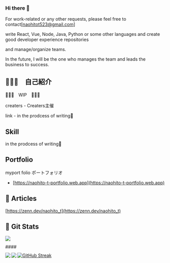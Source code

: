 ### Hi there 👋

<!--
**naohito-T/naohito-T** is a ✨ _special_ ✨ repository because its `README.md` (this file) appears on your GitHub profile.

Here are some ideas to get you started:

- 🔭 I’m currently working on ...
- 🌱 I’m currently learning ...
- 👯 I’m looking to collaborate on ...
- 🤔 I’m looking for help with ...
- 💬 Ask me about ...
- 📫 How to reach me: ...
- 😄 Pronouns: ...
- ⚡ Fun fact: ...
-->

For work-related or any other requests, please feel free to contact[naohitot523@gmail.com]

write React, Vue, Node, Java, Python or some other languages and create good developer experience repositories

and manage/organize teams.

In the future, I will be the one who manages the team and leads the business to success.

## 🧑🏻‍💻　自己紹介

🚧🚧🚧　WIP　🚧🚧🚧

creaters - Creaters主催

link - in the prodcess of writing🙇
## Skill



in the prodcess of writing🙇

## Portfolio

myport folio
ポートフォリオ
- [https://naohito-t-portfolio.web.app](https://naohito-t-portfolio.web.app)

## 🔗 Articles

[https://zenn.dev/naohito_t](https://zenn.dev/naohito_t)


## 🔱 Git Stats

<div style="margin-bottom: 10px;">
  <a href="https://github-profile-trophy.vercel.app">
    <img src="https://github-profile-trophy.vercel.app/?username=naohito-T&column=7&theme=onedark&hide_border=true" />
  </a>
</div>
####
<div style="margin-top: 10px;">
  <a href="http://github-readme-streak-stats.herokuapp.com">
    <img src="http://github-readme-streak-stats.herokuapp.com?user=naohito-T&theme=tokyonight&hide_border=true" alt="GitHub Streak" />
  </a>
  <a href="https://github.com/anuraghazra/github-readme-stats">
    <img align="left" src="https://github-readme-stats.vercel.app/api/top-langs/?username=naohito-T&theme=tokyonight&hide_border=true" />
  </a>
  <a href="https://github.com/anuraghazra/github-readme-stats">
    <img align="left" src="https://github-readme-stats.vercel.app/api?username=naohito-T&count_private=true&theme=tokyonight&hide_border=true" />
  </a>
</div>
